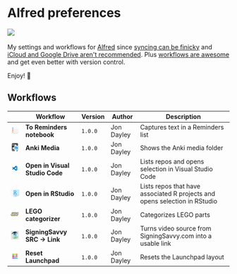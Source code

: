 # Alfred preferences

![](https://img.shields.io/github/v/release/cadnza/Alfred.alfredpreferences)

My settings and workflows for [Alfred](https://www.alfredapp.com/) since [syncing can be finicky](https://www.alfredapp.com/help/advanced/sync/#second-mac) and [iCloud and Google Drive aren't recommended](https://www.alfredapp.com/help/advanced/sync/#services). Plus [workflows are awesome](https://www.alfredapp.com/workflows/) and get even better with version control.

Enjoy! 🎩

## Workflows

| | Workflow | Version | Author | Description |
|-|-|-|-|-|
| <img src="readmeImages/373D5E2C-FA79-46A3-8598-03E79A42517B.png" width="100"></img> | **To Reminders notebook** | `1.0.0` | Jon Dayley | Captures text in a Reminders list |
| <img src="readmeImages/93780732-7EB9-4072-A040-230001F39945.png" width="100"></img> | **Anki Media** | `1.0.0` | Jon Dayley | Shows the Anki media folder |
| <img src="readmeImages/A2AC0A1D-06CB-443D-87FF-DB6F61368414.png" width="100"></img> | **Open in Visual Studio Code** | `1.0.0` | Jon Dayley | Lists repos and opens selection in Visual Studio Code |
| <img src="readmeImages/48923B8C-D039-4437-9069-253244B6F126.png" width="100"></img> | **Open in RStudio** | `1.0.0` | Jon Dayley | Lists repos that have associated R projects and opens selection in RStudio |
| <img src="readmeImages/4F794E25-0AE6-4911-A4CB-697C31C4CA9D.png" width="100"></img> | **LEGO categorizer** | `1.0.0` | Jon Dayley | Categorizes LEGO parts |
| <img src="readmeImages/1DB5241E-5C23-41A3-8D1F-1A1ED32CE5D4.png" width="100"></img> | **SigningSavvy SRC → Link** | `1.0.0` | Jon Dayley | Turns video source from SigningSavvy.com into a usable link |
| <img src="readmeImages/B4FC8A61-F2A4-4941-BFDF-8E83D576867A.png" width="100"></img> | **Reset Launchpad** | `1.0.0` | Jon Dayley | Resets the Launchpad layout |
